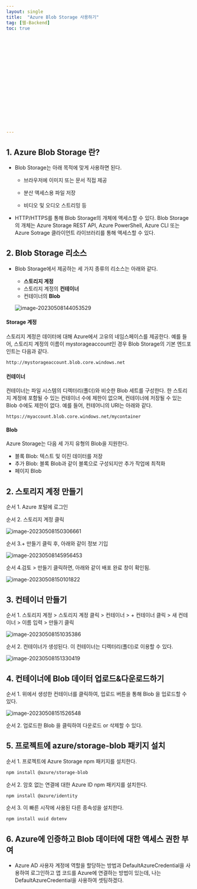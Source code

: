 ```yaml
---
layout: single
title:  "Azure Blob Storage 사용하기"
tag: [웹-Backend]
toc: true 



















---
```


## 1. Azure Blob Storage 란?

- Blob Storage는 아래 목적에 맞게 사용하면 된다.

  - 브라우저에 이미지 또는 문서 직접 제공

  - 분산 액세스용 파일 저장

  - 비디오 및 오디오 스트리밍 등

    

- HTTP/HTTPS를 통해 Blob Storage의 개체에 액세스할 수 있다. Blob Storage의 개체는 Azure Storage REST API, Azure PowerShell, Azure CLI 또는 Azure Sotrage 클라이언트 라이브러리를 통해 액세스할 수 있다.



## 2. Blob Storage 리소스

- Blob Storage에서 제공하는 세 가지 종류의 리소스는 아래와 같다.

  - **스토리지 계정**
  - 스토리지 계정의 **컨테이너**
  - 컨테이너의 **Blob**

  ![image-20230508144053529](../images/2023-05-08-a14/image-20230508144053529.png)

#### Storage 계정

스토리지 계정은 데이터에 대해 Azure에서 고유의 네임스페이스를 제공한다. 예를 들어, 스토리지 계정의 이름이 mystorageaccount인 경우 Blob Storage의 기본 엔드포인트는 다음과 같다.

```text
http://mystorageaccount.blob.core.windows.net
```





#### 컨테이너

컨테이너는 파일 시스템의 디렉터리(폴더)와 비슷한 Blob 세트를 구성한다. 한 스토리지 계정에 포함될 수 있는 컨테이너 수에 제한이 없으며, 컨테이너에 저장될 수 있는 Blob 수에도 제한이 없다. 예를 들어, 컨테어니의 URI는 아래와 같다.

```
https://myaccount.blob.core.windows.net/mycontainer
```





#### Blob

Azure Storage는 다음 세 가지 유형의 Blob을 지원한다.

- 블록 Blob: 텍스트 및 이진 데이터를 저장
- 추가 Blob: 블록 Blob과 같이 블록으로 구성되지만 추가 작업에 최적화
- 페이지 Blob







## 2. 스토리지 계정 만들기

순서 1. Azure 포털에 로그인



순서 2. 스토리지 계정 클릭

![image-20230508150306661](../images/2023-05-08-a14/image-20230508150306661.png)





순서 3.+ 만들기 클릭 후, 아래와 같이 정보 기입

![image-20230508145956453](../images/2023-05-08-a14/image-20230508145956453.png)





순서 4.검토 > 만들기 클릭하면, 아래와 같이 배포 완료 창이 확인됨.

![image-20230508150101822](../images/2023-05-08-a14/image-20230508150101822.png)









## 3. 컨테이너 만들기

순서 1. 스토리지 계정 > 스토리지 계정 클릭 > 컨테이너 > + 컨테이너 클릭 > 새 컨테이너 > 이름 입력 > 만들기 클릭

![image-20230508151035386](../images/2023-05-08-a14/image-20230508151035386.png)







순서 2. 컨테이너가 생성된다. 이 컨테이너는 디렉터리(폴더)로 이용할 수 있다.

![image-20230508151330419](../images/2023-05-08-a14/image-20230508151330419.png)









## 4. 컨테이너에 Blob 데이터 업로드&다운로드하기

순서 1. 위에서 생성한 컨테이너를 클릭하여, 업로드 버튼을 통해 Blob 을 업로드할 수 있다.

![image-20230508151526548](../images/2023-05-08-a14/image-20230508151526548.png)



순서 2. 업로드한 Blob 을 클릭하여 다운로드 or 삭제할 수 있다.





## 5. 프로젝트에 azure/storage-blob 패키지 설치

순서 1. 프로젝트에 Azure Storage npm 패키지를 설치한다.

```bash
npm install @azure/storage-blob
```



순서 2. 암호 없는 연결에 대한 Azure ID npm 패키지를 설치한다.

```bash
npm install @azure/identity
```



순서 3. 이 빠른 시작에 사용된 다른 종속성을 설치한다.

```bash
npm install uuid dotenv
```



## 6. Azure에 인증하고 Blob 데이터에 대한 액세스 권한 부여

- Azure AD 사용자 계정에 역할을 할당하는 방법과 DefaultAzureCredential을 사용하여 로그인하고 앱 코드를 Azure에 연결하는 방법이 있는데, 나는 DefaultAzureCredential을 사용하여 셋팅하겠다.

